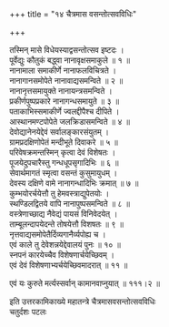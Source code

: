 +++
title = "१४ चैत्रमास वसन्तोत्सवविधिः"

+++
    
तस्मिन् मासे विधेयस्याद्वसन्तोत्सव इष्टदः ।  
पूर्वेद्युः कौतुकं बद्ध्वा नानावृक्षसमाकुले ॥ १ ॥  
नानामाला समाकीर्णे नानाफलविचित्रते ।  
नानागानसमोपेते नानावाद्यसमन्विते ॥ २ ॥  
नानानृत्तसमायुक्ते नानायन्त्रसमन्विते ।  
प्रकीर्णपुष्पप्रकारे नानागन्धसमायुते ॥ ३ ॥  
पताकाभिस्समाकीर्णे ज्वलद्दीपैश्च दीपिते ।  
आस्थानमण्टपोपेते जलक्रिडासमन्विते ॥ ४ ॥  
देवोद्यानेनयेद्देवं सर्वालङ्कारसंयुतम् ।  
ग्रामप्रदक्षिणोपेतं मन्दीभूते दिवाकरे ॥ ५ ॥  
परिवेषक्रमन्तस्मिन् कृत्वा देवं विशेषतः ।  
पूजयेदुपचारैस्तु गन्धधूपसृगादिभिः ॥ ६ ॥  
सेवार्थमागतं स्मृत्वा वसन्तं कुसुमायुधम् ।  
देवस्य दक्षिणे वामे नानागन्धादिभिः क्रमात् ॥ ७ ॥  
कुम्भयोरर्चयेत्तौ तु हेमवस्त्राद्युपेतयोः ।  
स्थण्डिलद्वितये वापि नानापुष्पसमन्विते ॥ ८ ॥  
वस्त्रेणाच्छाद्य नैवेद्यं पायसं विनिवेदयेत् ।  
ताम्बूलन्दापयेदन्ते तोषयेत्तौ विशषतः ॥ ९ ॥  
नृत्तवाद्यसमोपेतैर्दिव्यगानैर्व्यपोह्य च ।  
एवं काले तु देवेशन्नयेद्देवालयं पुनः ॥ १० ॥  
स्नपनं कारयेच्चैव विशेषणार्चयेच्छिवम् ।  
एवं देवं विशेषणाभ्यर्चयेच्छिवमादरात् ॥ ११ ॥  
    
एवं यः कुरुते मर्त्यस्सर्वान् कामानवाप्नुयात् ॥ १११।२ ॥  
    
इति उत्तरकामिकाख्ये महातन्त्रे चैत्रमासवसन्तोत्सवविधिः   
चतुर्दशः पटलः  
    
    
    